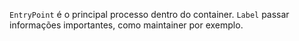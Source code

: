 `EntryPoint` é o principal processo dentro do container.
`Label` passar informações importantes, como maintainer por exemplo.
